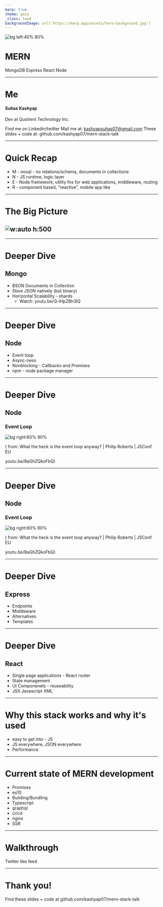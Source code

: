 ```yaml
---
marp: true
theme: gaia
_class: lead
backgroundImage: url('https://marp.app/assets/hero-background.jpg')
---
```


<!-- TODO TODO TODO -->

![bg left:40% 80%](assets/logo.png)

# **MERN**

MongoDB Express React Node

---

# Me

#### Suhas Kashyap

Dev at Quotient Technology Inc.

Find me on Linkedin/twitter
Mail me at: kashyapsuhas07@gmail.com
These slides + code at: github.com/kashyap07/mern-stack-talk

<!-- TODO -->

---

<!-- class: lead -->

# Quick Recap

- M - nosql - no relations/schema, documents in collections
- N - JS runtime, logic layer
- E - Node framework, utility fns for web applications, middleware, routing
- R - component based, "reactive", mobile app like

<!-- Not Only SQL - supports mysql query language too -->
<!-- built in web server -->
<!-- mention node js vs browser js -->
<!-- python 3 runtime -->
<!-- node doesn't neccessarily have to be web -->

---

<!-- class: lead -->

# The Big Picture

## ![w:auto h:500](assets/big-picture.png)

---

# Deeper Dive

## Mongo

- BSON Documents in Collection
- Store JSON natively (but binary)
- Horizontal Scalability - shards
  - Watch: youtu.be/Q-lHpZBh3lQ

<!-- persistent storage vs in memory -->
<!-- vertical - bigger/better machine -->
<!-- horizontal - many more -->
<!-- Load distribution but sacrifice strong consistency -->
<!-- https://www.youtube.com/watch?v=Q-lHpZBh3lQ -->

---

# Deeper Dive

## Node

- Event loop
- Async-ness
- Nonblocking - Callbacks and Promises
- npm - node package manager

<!-- but used for browser related js too -->
<!-- server related js => 1 file can call another -->
<!-- for client - build step -->
<!-- yarn -->
<!-- promise.all() -->

---

# Deeper Dive

## Node

### Event Loop

![bg right:60% 90%](assets/event-loop-1.png)

( from: What the heck is the event loop anyway? | Philip Roberts | JSConf EU

youtu.be/8aGhZQkoFbQ)

<!-- Stack - LIFO -->
<!-- Queue - FIFO -->

---

# Deeper Dive

## Node

### Event Loop

![bg right:60% 90%](assets/event-loop-2.png)

( from: What the heck is the event loop anyway? | Philip Roberts | JSConf EU

youtu.be/8aGhZQkoFbQ)

<!-- http://latentflip.com/loupe/?code=JC5vbignYnV0dG9uJywgJ2NsaWNrJywgZnVuY3Rpb24gb25DbGljaygpIHsKICAgIHNldFRpbWVvdXQoZnVuY3Rpb24gdGltZXIoKSB7CiAgICAgICAgY29uc29sZS5sb2coJ1lvdSBjbGlja2VkIHRoZSBidXR0b24hJyk7ICAgIAogICAgfSwgMjAwMCk7Cn0pOwoKY29uc29sZS5sb2coIkhpISIpOwoKc2V0VGltZW91dChmdW5jdGlvbiB0aW1lb3V0KCkgewogICAgY29uc29sZS5sb2coIkNsaWNrIHRoZSBidXR0b24hIik7Cn0sIDUwMDApOwoKY29uc29sZS5sb2coIldlbGNvbWUgdG8gbG91cGUuIik7!!!PGJ1dHRvbj5DbGljayBtZSE8L2J1dHRvbj4%3D -->

---

# Deeper Dive

## Express

- Endpoints
- Middleware
- Alternatives
- Templates

<!-- Template SEO -->
<!-- React SSR -->
<!-- Parses res/res for us -->
<!-- Middleware for logging/auth -->

---

# Deeper Dive

## React

- Single page applications - React router
- State management
- UI Componenets - reuseability
- JSX Javascript XML

<!-- Fake pages, history is properly stored on browser -->
<!-- component that maintains its own state -->
<!-- Babel for compiling/transpiling jsx/other code -->
<!-- build tools. React can be used by simply including the script too -->

---

# Why this stack works and why it's used

- easy to get into - JS
- JS everywhere, JSON everywhere
- Performance

<!-- interpreted language. ez for noobs -->
<!-- 1 product - 1 team devs work on full stack -->
<!-- Mongo not quite -->
<!-- 1M concurrent tasks -->

---

# Current state of MERN development

- Promises
- es10
- Building/Bundling
- Typescript
- graphql
- ci/cd
- nginx
- SSR

<!-- React Hydrate -->

---

<!-- class: lead -->

# Walkthrough

Twitter like feed

---

<!-- class: lead -->

# Thank you!

Find these slides + code at
github.com/kashyap07/mern-stack-talk

<!-- SEO pug -->
